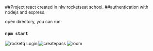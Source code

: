 ##Project react created in nlw rocketseat school.
##authentication with nodejs and express.



open directory, you can run:
### `npm start` ###

![rocketq Login](https://user-images.githubusercontent.com/63022090/184543510-80ece19a-1a7a-4433-9681-c2270a6b838b.png)
![createpass](https://user-images.githubusercontent.com/63022090/184543512-bddeb3e8-712d-49a2-8c1e-1525f29edf7f.png)
![room](https://user-images.githubusercontent.com/63022090/184543513-ee39ce1d-1b4b-4b8e-99a6-eb34b4339c36.png)



